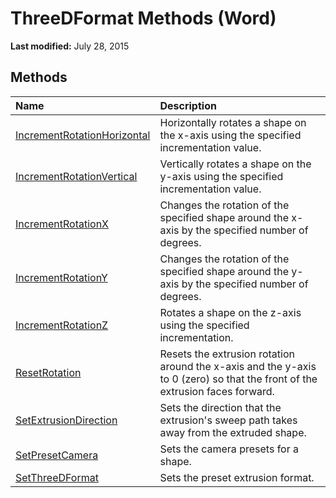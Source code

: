 
# ThreeDFormat Methods (Word)

 **Last modified:** July 28, 2015


## Methods



|**Name**|**Description**|
|:-----|:-----|
| [IncrementRotationHorizontal](0b52fe5c-0249-01f7-c04d-09edff3a2667.md)|Horizontally rotates a shape on the x-axis using the specified incrementation value.|
| [IncrementRotationVertical](f7bf83d2-ce99-3feb-cca2-952b65e756a3.md)|Vertically rotates a shape on the y-axis using the specified incrementation value.|
| [IncrementRotationX](5892375e-b6a5-ae2c-c85c-bc0798558407.md)|Changes the rotation of the specified shape around the x-axis by the specified number of degrees.|
| [IncrementRotationY](924559dd-1e64-d5f4-c462-5d5fb931cd57.md)|Changes the rotation of the specified shape around the y-axis by the specified number of degrees.|
| [IncrementRotationZ](b9908232-99d4-ccc6-7020-a9621d0a0c6f.md)|Rotates a shape on the z-axis using the specified incrementation.|
| [ResetRotation](ab8b1bb6-2d39-2488-5db9-8405f8494014.md)|Resets the extrusion rotation around the x-axis and the y-axis to 0 (zero) so that the front of the extrusion faces forward.|
| [SetExtrusionDirection](651b2b17-d87b-0007-3722-dc330f3e1f2e.md)|Sets the direction that the extrusion's sweep path takes away from the extruded shape.|
| [SetPresetCamera](9df12e86-9091-0cc6-993a-f1ac62b8172f.md)|Sets the camera presets for a shape.|
| [SetThreeDFormat](1fff9c23-0f40-ef9a-ca15-331caa61a107.md)|Sets the preset extrusion format.|
